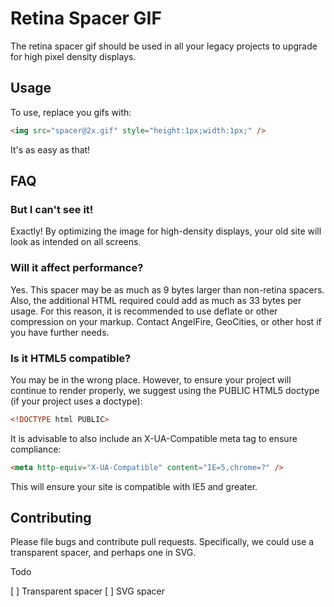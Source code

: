 Retina Spacer GIF
==================================================

The retina spacer gif should be used in all your legacy projects to upgrade for
high pixel density displays. 

## Usage

To use, replace you gifs with:

``` html 
<img src="spacer@2x.gif" style="height:1px;width:1px;" />
``` 

It's as easy as that!

## FAQ

### But I can't see it!

Exactly! By optimizing the image for high-density displays, your old site will
look as intended on all screens.

### Will it affect performance?

Yes. This spacer may be as much as 9 bytes larger than non-retina spacers. Also,
the additional HTML required could add as much as 33 bytes per usage. For this 
reason, it is recommended to use deflate or other compression on your markup. 
Contact AngelFire, GeoCities, or other host if you have further needs.

### Is it HTML5 compatible?

You may be in the wrong place. However, to ensure your project will continue to 
render properly, we suggest using the PUBLIC HTML5 doctype (if your project uses
 a doctype):

``` html 
<!DOCTYPE html PUBLIC>
``` 

It is advisable to also include an X-UA-Compatible meta tag to ensure compliance:
``` html 
<meta http-equiv="X-UA-Compatible" content="IE=5,chrome=?" />
```

This will ensure your site is compatible with IE5 and greater.


## Contributing

Please file bugs and contribute pull requests. Specifically, we could use a
transparent spacer, and perhaps one in SVG.

Todo

  [ ] Transparent spacer
  [ ] SVG spacer
